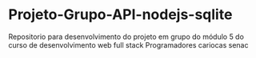 # Projeto-Grupo-API-nodejs-sqlite
Repositorio para desenvolvimento do projeto em grupo do módulo 5 do curso de desenvolvimento web full stack Programadores cariocas senac
